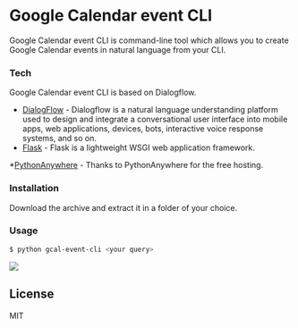 # Google Calendar event CLI

Google Calendar event CLI is command-line tool which allows you to create Google Calendar events in natural language from your CLI.

### Tech

Google Calendar event CLI is based on Dialogflow.

* [DialogFlow](https://cloud.google.com/dialogflow) - Dialogflow is a natural language understanding platform used to design and integrate a conversational user interface into mobile apps, web applications, devices, bots, interactive voice response systems, and so on.
* [Flask](https://flask.palletsprojects.com/) - Flask is a lightweight WSGI web application framework.

*[PythonAnywhere](https://www.pythonanywhere.com/) - Thanks to PythonAnywhere for the free hosting.

### Installation

Download the archive and extract it in a folder of your choice.


### Usage

```sh
$ python gcal-event-cli <your query>
```

![](https://imgur.com/7NxieAw)

License
----

MIT
